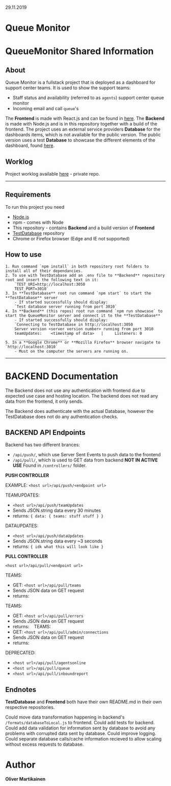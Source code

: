 29.11.2019


Queue Monitor
=======

# QueueMonitor Shared Information

## About

Queue Monitor is a fullstack project that is deployed as a dashboard for support center teams.
It is used to show the support teams:
- Staff status and availability (referred to as `agents`)
support center queue monitor
- Incoming email and call `queue`'s

The **Frontend** is made with React.js and can be found in [here](https://github.com/OliverMartikainen/pub_QueueMonitor_Frontend).
The **Backend** is made with Node.js and is in this repository together with a build of the frontend.
The project uses an external service providers **Database** for the dashboards items, which is not available for the public version.
The public version uses a test **Database** to showcase the different elements of the dashboard, found [here](https://github.com/OliverMartikainen/pub_QueueMonitor_testDatabase).


## Worklog

Project worklog available [here](https://github.com/OliverMartikainen/priv_QueueMonitor_Worklog) - private repo.

---

## Requirements

To run this project you need
- [Node.js](https://nodejs.org/en/)
- npm - comes with Node
- This repository - contains **Backend** and a build version of **Frontend**
- [TestDatabase](https://github.com/OliverMartikainen/pub_QueueMonitor_testDatabase) repository
- Chrome or Firefox browser (Edge and IE not supported)

## How to use

    1. Run command `npm install` in both repository root folders to install all of their dependancies.
    2. To use with TestDatabase add an .env file to **Backend** repository root and insert the following text in it:
        `TEST_URI=http://localhost:3050
        TEST_PORT=3010`
    3. In **TestDatabase** root run command `npm start` to start the **TestDatabase** server
        - If started successfully should display:
        `Test database server running from port 3010`
    4. In **Backend** (this repos) root run command `npm run showcase` to start the QueueMonitor server and connect it to the **TestDatabase**
        - If started successfully should display:
        `Connecting to TestDatabase in http://localhost:3050
        Server version <server version number> running from port 3010
        teamUpdates:    <timestamp of data>   |     Listeners: 0
        _______________________`
    5. In a **Google Chrome** or **Mozilla Firefox** browser navigate to `http://localhost:3010`
        - Must on the computer the servers are running on.
    

---

# BACKEND Documentation

The Backend does not use any authentication with frontend due to expected use case and hosting location. The backend does not read any data from the frontend, it only sends.

The Backend does authenticate with the actual Database, however the TestDatabase does not do any authentication checks.

## BACKEND API Endpoints

Backend has two different brances:
 * `/api/push/`, which use Server Sent Events to push data to the frontend
 * `/api/pull/`, which is used to GET data from backend **NOT IN ACTIVE USE**
Found in `/controllers/` folder.

**PUSH CONTROLLER**

EXAMPLE:
`<host url>/api/push/<endpoint url>`

TEAMUPDATES:
 * `<host url>/api/push/teamUpdates`
 * Sends JSON.string data every 30 minutes
 * returns:
    `{
        data: {
            teams: stuff stuff
        }
    }`

DATAUPDATES:
 * `<host url>/api/push/dataUpdates`
 * Sends JSON.string data every ~3 seconds
 * returns:
    `{
        idk what this will look like
    }`


**PULL CONTROLLER**

`<host url>/api/pull/<endpoint url>`

TEAMS:
 * GET: `<host url>/api/pull/teams`
 * Sends JSON data on GET request
 * returns:
    `
    `

TEAMS:
 * GET: `<host url>/api/pull/errors`
 * Sends JSON data on GET request
 * returns:
    `
    `
TEAMS:
 * GET: `<host url>/api/pull/admin/connections`
 * Sends JSON data on GET request
 * returns:
    `
    `

DEPRECATED:
 * `<host url>/api/pull/agentsonline`
 * `<host url>/api/pull/queue`
 * `<host url>/api/pull/inboundreport`

## Endnotes

**TestDatabase** and **Frontend** both have their own README.md in their own respective repositories.

Could move data transformation happening in backend's `/formats/databaseToLocal.js` to frontend.
Could add tests for backend.
Could add data validation for information sent by database to avoid any problems with corrupted data sent by database.
Could improve logging.
Could separate database calls/cache information recieved to allow scaling without excess requests to database.

# Author

**Oliver Martikainen**